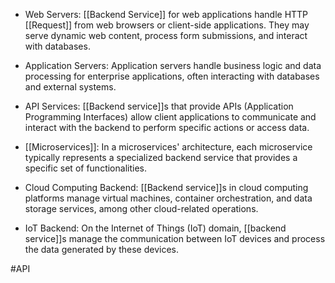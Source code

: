 - Web Servers: [[Backend Service]] for web applications handle HTTP [[Request]] from web browsers or client-side applications. They may serve dynamic web content, process form submissions, and interact with databases.
   
- Application Servers: Application servers handle business logic and data processing for enterprise applications, often interacting with databases and external systems.
   
- API Services: [[Backend service]]s that provide APIs (Application Programming Interfaces) allow client applications to communicate and interact with the backend to perform specific actions or access data.
   
- [[Microservices]]: In a microservices' architecture, each microservice typically represents a specialized backend service that provides a specific set of functionalities.
  
- Cloud Computing Backend: [[Backend service]]s in cloud computing platforms manage virtual machines, container orchestration, and data storage services, among other cloud-related operations.
   
- IoT Backend: On the Internet of Things (IoT) domain, [[backend service]]s manage the communication between IoT devices and process the data generated by these devices.

#API 